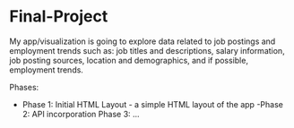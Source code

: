 # Final-Project
My app/visualization is going to explore data related to job postings and employment trends such as:  job titles and descriptions, salary information, job posting sources, location and demographics, and if possible, employment trends. 

Phases: 
- Phase 1: Initial HTML Layout - a simple HTML layout of the app
-Phase 2: API incorporation 
Phase 3: ...
